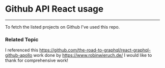 # Github API React usage
---
To fetch the listed projects on Github I've used this repo. 



### Related Topic

I referenced this https://github.com/the-road-to-graphql/react-graphql-github-apollo work done by https://www.robinwieruch.de/
I would like to thank for comprehensive work! 

